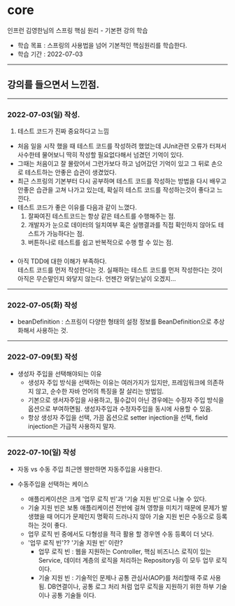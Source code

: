 # core
인프런 김영한님의 스프링 핵심 원리 - 기본편 강의 학습

- 학습 목표 : 스프링의 사용법을 넘어 기본적인 핵심원리를 학습한다.
- 학습 기간 : 2022-07-03

---

## 강의를 들으면서 느낀점.

--- 

### 2022-07-03(일) 작성.
1. 테스트 코드가 진짜 중요하다고 느낌
- 처음 일을 시작 했을 때 테스트 코드를 작성하려 했었는데 JUnit관련 오류가 터져서 사수한테 물어보니 딱히 작성할 필요없다해서 넘겼던 기억이 있다.
- 그때는 처음이고 잘 몰랐어서 그런가보다 하고 넘어갔던 기억이 있고 그 뒤로 손으로 테스트하는 안좋은 습관이 생겼었다.
- 최근 스프링의 기본부터 다시 공부하며 테스트 코드를 작성하는 방법을 다시 배우고 안좋은 습관을 고쳐 나가고 있는데, 확실히 테스트 코드를 작성하는것이 좋다고 느낀다.
- 테스트 코드가 좋은 이유를 다음과 같이 느꼈다.
    1. 잘짜여진 테스트코드는 항상 같은 테스트를 수행해주는 점.
    2. 개발자가 눈으로 데이터의 일치여부 혹은 실행결과를 직접 확인하지 않아도 테스트가 가능하다는 점.
    3. 버튼하나로 테스트를 쉽고 반복적으로 수행 할 수 있는 점.

###
- 아직 TDD에 대한 이해가 부족하다.  
  테스트 코드를 먼저 작성한다는 것. 실패하는 테스트 코드를 먼저 작성한다는 것이
  아직은 무슨말인지 와닿지 않는다. 언젠간 와닿는날이 오겠지...

---
### 2022-07-05(화) 작성

- beanDefinition : 스프링이 다양한 형태의 설정 정보를 BeanDefinition으로 추상화해서 사용하는 것.

---
### 2022-07-09(토) 작성

- 생성자 주입을 선택해야되는 이유
  - 생성자 주입 방식을 선택하는 이유는 여러가지가 있지만, 프레임워크에 의존하지 않고, 순수한 자바 언어의 특징을 잘 살리는 방법임.
  - 기본으로 생서자주입을 사용하고, 필수값이 아닌 경우에는 수정자 주입 방식을 옵션으로 부여하면됨. 생성자주입과 수정자주입을 동시에 사용할 수 있음.
  - 항상 생성자 주입을 선택, 가끔 옵션으로 setter injection을 선택, field injection은 가급적 사용하지 말자.

---
### 2022-07-10(일) 작성

- 자동 vs 수동 주입 최근엔 웬만하면 자동주입을 사용한다.

- 수동주입을 선택하는 케이스
  - 애플리케이션은 크게 '업무 로직 빈'과 '기술 지원 빈'으로 나눌 수 있다.
  - 기술 지원 빈은 보통 애플리케이션 전반에 걸쳐 영향을 미치기 때문에 문제가 발생했을 때 어디가 문제인지 명확히 드러나지 않아 기술 지원 빈은 수동으로 등록하는 것이 좋다.
  - 업무 로직 빈 중에서도 다형성을 적극 활용 할 경우엔 수동 등록이 더 낫다.
  - '업무 로직 빈'?? '기술 지원 빈' 이란?
    - 업무 로직 빈 : 웹을 지원하는 Controller, 핵심 비즈니스 로직이 있는 Service, 데이터 계층의 로직을 처리하는 Repository등 이 모두 업무 로직이다.
    - 기술 지원 빈 : 기술적인 문제나 공통 관심사(AOP)를 처리할때 주로 사용 됨. DB연결이나, 공통 로그 처리 처럼 업무 로직을 지원하기 위한 하부 기술이나 공통 기술들 이다.